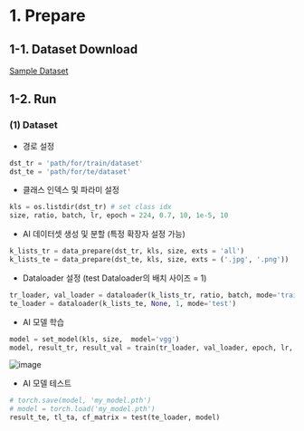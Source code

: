 # 1. Prepare
## 1-1. Dataset Download
[Sample Dataset](https://drive.google.com/drive/folders/1LxU4ZwYH4VW1z0jtsFZUjOgSqFdU0U_9?usp=drive_link)

## 1-2. Run
### (1) Dataset
* 경로 설정
```python
dst_tr = 'path/for/train/dataset'
dst_te = 'path/for/te/dataset'
```

* 클래스 인덱스 및 파라미 설정
```python
kls = os.listdir(dst_tr) # set class idx
size, ratio, batch, lr, epoch = 224, 0.7, 10, 1e-5, 10
```

* AI 데이터셋 생성 및 분할 (특정 확장자 설정 가능)
```python
k_lists_tr = data_prepare(dst_tr, kls, size, exts = 'all')
k_lists_te = data_prepare(dst_te, kls, size, exts = ('.jpg', '.png'))
```

* Dataloader 설정 (test Dataloader의 배치 사이즈 = 1)
```python
tr_loader, val_loader = dataloader(k_lists_tr, ratio, batch, mode='train')
te_loader = dataloader(k_lists_te, None, 1, mode='test')
```

* AI 모델 학습
```python
model = set_model(kls, size,  model='vgg')
model, result_tr, result_val = train(tr_loader, val_loader, epoch, lr, model)
```
![image](https://github.com/DEEPI-INC/pytorch_classification/assets/148835003/2608644f-f1c3-42fb-95f3-aec08b66311b)

* AI 모델 테스트
```python
# torch.save(model, 'my_model.pth')
# model = torch.load('my_model.pth')
result_te, tl_ta, cf_matrix = test(te_loader, model)
```


